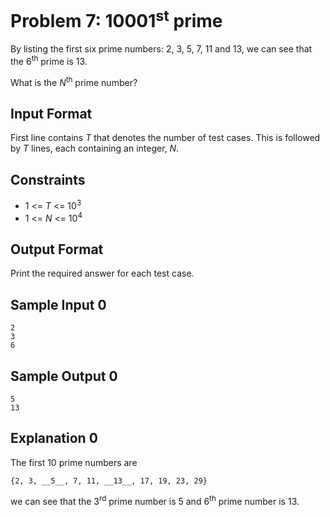 # Problem 7: 10001<sup>st</sup> prime

By listing the first six prime numbers: 2, 3, 5, 7, 11 and 13, we can see that the 6<sup>th</sup> prime is 13.

What is the _N_<sup>th</sup> prime number?

## Input Format

First line contains _T_ that denotes the number of test cases. This is followed by _T_ lines, each containing an integer, _N_.

## Constraints

* 1 <= _T_ <= 10<sup>3</sup>
* 1 <= _N_ <= 10<sup>4</sup>

## Output Format

Print the required answer for each test case.

## Sample Input 0

    2
    3
    6

## Sample Output 0

    5
    13

## Explanation 0

The first 10 prime numbers are
    
    {2, 3, __5__, 7, 11, __13__, 17, 19, 23, 29}

we can see that the 3<sup>rd</sup> prime number is 5 and 6<sup>th</sup> prime number is 13.
